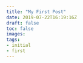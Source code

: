 ```yaml
---
title: "My First Post"
date: 2019-07-22T16:19:16Z
draft: false
toc: false
images:
tags:
- initial
- first
---
```


